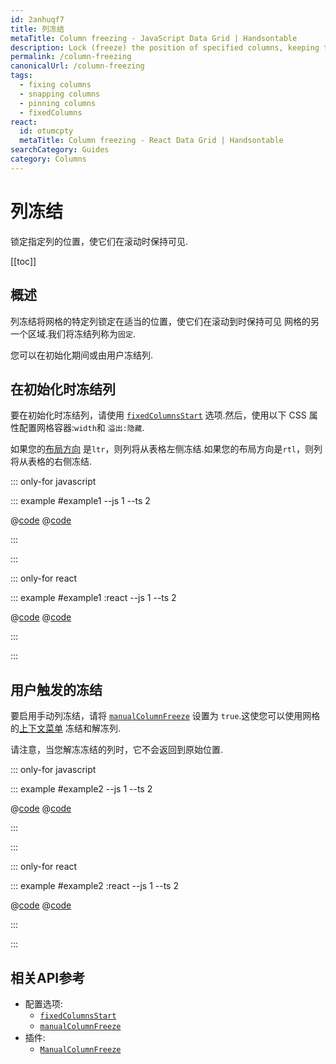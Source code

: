 ```yaml
---
id: 2anhuqf7
title: 列冻结
metaTitle: Column freezing - JavaScript Data Grid | Handsontable
description: Lock (freeze) the position of specified columns, keeping them visible while scrolling to another area of the grid.
permalink: /column-freezing
canonicalUrl: /column-freezing
tags:
  - fixing columns
  - snapping columns
  - pinning columns
  - fixedColumns
react:
  id: otumcpty
  metaTitle: Column freezing - React Data Grid | Handsontable
searchCategory: Guides
category: Columns
---
```


# 列冻结

锁定指定列的位置，使它们在滚动时保持可见.

[[toc]]

## 概述

列冻结将网格的特定列锁定在适当的位置，使它们在滚动到时保持可见
网格的另一个区域.我们将冻结列称为`固定`.

您可以在初始化期间或由用户冻结列.

## 在初始化时冻结列

要在初始化时冻结列，请使用 [`fixedColumnsStart`](@/api/options.md#fixedcolumnsstart) 选项.然后，使用以下 CSS 属性配置网格容器:`width`和
`溢出:隐藏`.

如果您的[布局方向](@/guides/internationalization/layout-direction/layout-direction.md) 是`ltr`，则列将从表格左侧冻结.如果您的布局方向是`rtl`，则列将从表格的右侧冻结.

::: only-for javascript

::: example #example1 --js 1 --ts 2

@[code](@/content/guides/columns/column-freezing/javascript/example1.js)
@[code](@/content/guides/columns/column-freezing/javascript/example1.ts)

:::

:::

::: only-for react

::: example #example1 :react --js 1 --ts 2

@[code](@/content/guides/columns/column-freezing/react/example1.jsx)
@[code](@/content/guides/columns/column-freezing/react/example1.tsx)

:::

:::

## 用户触发的冻结

要启用手动列冻结，请将 [`manualColumnFreeze`](@/api/options.md#manualcolumnfreeze) 设置为 `true`.这使您可以使用网格的[上下文菜单](@/guides/accessories-and-menus/context-menu/context-menu.md) 冻结和解冻列.

请注意，当您解冻冻结的列时，它不会返回到原始位置.

::: only-for javascript

::: example #example2 --js 1 --ts 2

@[code](@/content/guides/columns/column-freezing/javascript/example2.js)
@[code](@/content/guides/columns/column-freezing/javascript/example2.ts)

:::

:::

::: only-for react

::: example #example2 :react --js 1 --ts 2

@[code](@/content/guides/columns/column-freezing/react/example2.jsx)
@[code](@/content/guides/columns/column-freezing/react/example2.tsx)

:::

:::

## 相关API参考

- 配置选项:
  - [`fixedColumnsStart`](@/api/options.md#fixedcolumnsstart)
  - [`manualColumnFreeze`](@/api/options.md#manualcolumnfreeze)
- 插件:
  - [`ManualColumnFreeze`](@/api/manualColumnFreeze.md)
